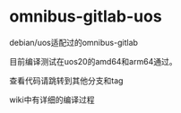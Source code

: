 # omnibus-gitlab-uos
debian/uos适配过的omnibus-gitlab

目前编译测试在uos20的amd64和arm64通过。

查看代码请跳转到其他分支和tag

wiki中有详细的编译过程
